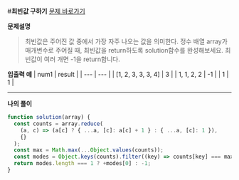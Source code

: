 #**최빈값 구하기**
[문제 바로가기](https://school.programmers.co.kr/learn/courses/30/lessons/120812)


**문제설명**
>최빈값은 주어진 값 중에서 가장 자주 나오는 값을 의미한다. 정수 배열 array가 매개변수로 주어질 때, 최빈값을 return하도록 solution함수를 완성해보세요. 
최빈값이 여러 개면 -1을 return합니다.

**입출력 예**
| num1 | result |
| --- | --- |
| [1, 2, 3, 3, 3, 4] | 3 |
| 1, 1, 2, 2 | -1 |
| 1 | 1 |

---

**나의 풀이**

```javascript
function solution(array) {
  const counts = array.reduce(
    (a, c) => (a[c] ? { ...a, [c]: a[c] + 1 } : { ...a, [c]: 1 }),
    {}
  );
  const max = Math.max(...Object.values(counts));
  const modes = Object.keys(counts).filter((key) => counts[key] === max);
  return modes.length === 1 ? +modes[0] : -1;
}
```
